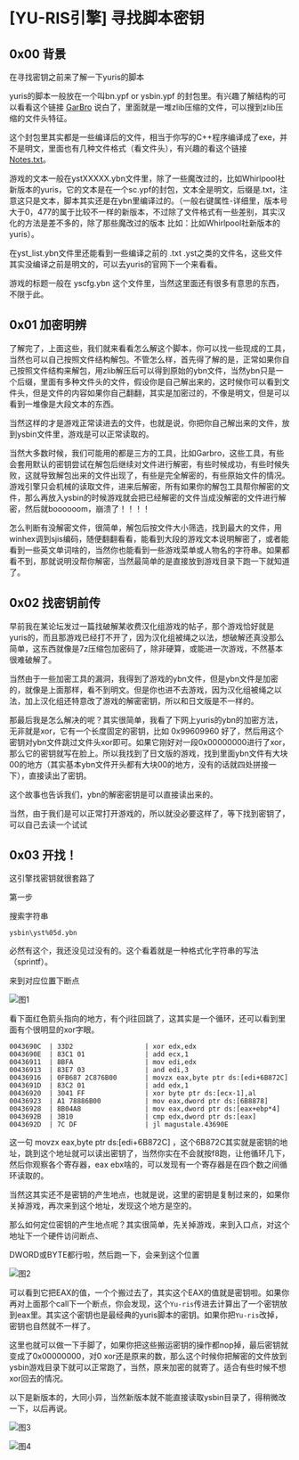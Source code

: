 # [YU-RIS引擎] 寻找脚本密钥

## 0x00 背景

在寻找密钥之前来了解一下yuris的脚本

yuris的脚本一般放在一个叫bn.ypf or ysbin.ypf 的封包里。有兴趣了解结构的可以看看这个链接 [GarBro](https://github.com/morkt/GARbro/blob/master/ArcFormats/YuRis/ArcYPF.cs) 说白了，里面就是一堆zlib压缩的文件，可以搜到zlib压缩的文件头特征。

这个封包里其实都是一些编译后的文件，相当于你写的C++程序编译成了exe，并不是明文，里面也有几种文件格式（看文件头），有兴趣的看这个链接 [Notes.txt](https://github.com/arcusmaximus/VNTranslationTools/blob/main/VNTextPatch.Shared/Scripts/Yuris/Notes.txt)。

游戏的文本一般在ystXXXXX.ybn文件里，除了一些魔改过的，比如Whirlpool社新版本的yuris，它的文本是在一个sc.ypf的封包，文本全是明文，后缀是.txt，注意这只是文本，脚本其实还是在ybn里编译过的。（一般右键属性-详细里，版本号大于0，477的属于比较不一样的新版本，不过除了文件格式有一些差别，其实汉化的方法是差不多的，除了那些魔改过的版本 比如：比如Whirlpool社新版本的yuris）。

在yst_list.ybn文件里还能看到一些编译之前的 .txt .yst之类的文件名，这些文件其实没编译之前是明文的，可以去yuris的官网下一个来看看。

游戏的标题一般在 yscfg.ybn 这个文件里，当然这里面还有很多有意思的东西，不限于此。

## 0x01 加密明辨

了解完了，上面这些，我们就来看看怎么解这个脚本，你可以找一些现成的工具，当然也可以自己按照文件结构解包。不管怎么样，首先得了解的是，正常如果你自己按照文件结构来解包，用zlib解压后可以得到原始的ybn文件，当然ybn只是一个后缀，里面有多种文件头的文件，假设你是自己解出来的，这时候你可以看到文件头，但是文件的内容如果你自己翻翻，其实是加密过的，不像是明文，但是可以看到一堆像是大段文本的东西。

当然这样的才是游戏正常读进去的文件，也就是说，你把你自己解出来的文件，放到ysbin文件里，游戏是可以正常读取的。

当然大多数时候，我们可能用的都是三方的工具，比如Garbro，这些工具，有些会套用默认的密钥尝试在解包后继续对文件进行解密，有些时候成功，有些时候失败，这就导致解包出来的文件出现了，有些是完全解密的，有些原始文件的情况。游戏引擎只会机械的读取文件，进来后解密，所有如果你的解包工具帮你解密的文件，那么再放入ysbin的时候游戏就会把已经解密的文件当成没解密的文件进行解密，然后就boooooom，崩溃了！！！！

怎么判断有没解密文件，很简单，解包后按文件大小筛选，找到最大的文件，用winhex调到sjis编码，随便翻翻看看，能看到大段的游戏文本说明解密了，或者能看到一些英文单词啥的，当然你也能看到一些游戏菜单或人物名的字符串。如果都看不到，那就说明没帮你解密，当然最简单的是直接放到游戏目录下跑一下就知道了。

## 0x02 找密钥前传

早前我在某论坛发过一篇找破解某收费汉化组游戏的帖子，那个游戏恰好就是yuris的，而且那游戏已经打不开了，因为汉化组被绳之以法，想破解还真没那么简单，这东西就像是7z压缩包加密码了，除非硬算，或能进一次游戏，不然基本很难破解了。

当然由于一些加密工具的漏洞，我得到了游戏的ybn文件，但是ybn文件是加密的，就像是上面那样，看不到明文。但是你也进不去游戏，因为汉化组被绳之以法，加上汉化组还特意改了游戏的解密密钥，所以和日文版是不一样的。

那最后我是怎么解决的呢？其实很简单，我看了下网上yuris的ybn的加密方法，无非就是xor，它有一个长度固定的密钥，比如 0x99609960 好了，然后用这个密钥对ybn文件跳过文件头xor即可。如果它刚好对一段0x00000000进行了xor，那么它的密钥就写在脸上。所以我找到了日文版的游戏，找到里面ybn文件有大块00的地方（其实基本ybn文件开头都有大块00的地方，没有的话就四处拼接一下），直接读出了密钥。

这个故事也告诉我们，ybn的解密密钥是可以直接读出来的。

当然，由于我们是可以正常打开游戏的，所以就没必要这样了，等下找到密钥了，可以自己去读一个试试



## 0x03 开找！

这引擎找密钥就很套路了

第一步

搜索字符串

```
ysbin\yst%05d.ybn
```

必然有这个，我还没见过没有的。这个看着就是一种格式化字符串的写法（sprintf）。

来到对应位置下断点

![图1](https://github.com/Dir-A/Dir-A_Essays_MD/blob/main/image/%5BYURIS%E5%BC%95%E6%93%8E%5D%20%20%E5%AF%BB%E6%89%BE%E8%84%9A%E6%9C%AC%E5%AF%86%E9%92%A5/%E5%9B%BE1.png)

看下面红色箭头指向的地方，有个jl往回跳了，这其实是一个循环，还可以看到里面有个很明显的xor字眼。

```ASM
0043690C  | 33D2                  | xor edx,edx
0043690E  | 83C1 01               | add ecx,1
00436911  | 8BFA                  | mov edi,edx
00436913  | 83E7 03               | and edi,3
00436916  | 0FB687 2C876B00       | movzx eax,byte ptr ds:[edi+6B872C]
0043691D  | 83C2 01               | add edx,1
00436920  | 3041 FF               | xor byte ptr ds:[ecx-1],al
00436923  | A1 78886B00           | mov eax,dword ptr ds:[6B8878]
00436928  | 8B04A8                | mov eax,dword ptr ds:[eax+ebp*4]
0043692B  | 3B10                  | cmp edx,dword ptr ds:[eax]
0043692D  | 7C DF                 | jl magustale.43690E
```

这一句 movzx eax,byte ptr ds:[edi+6B872C] ，这个6B872C其实就是密钥的地址，跳到这个地址就可以读出密钥了，当然你实在不会就按f8跑，让他循环几下，然后你观察各个寄存器，eax ebx啥的，可以发现有一个寄存器是在四个数之间循环读取的。

当然这其实还不是密钥的产生地点，也就是说，这里的密钥是复制过来的，如果你关掉游戏，再次来到这个地址，发现这个地方是空的。

那么如何定位密钥的产生地点呢？其实很简单，先关掉游戏，来到入口点，对这个地址下一个硬件访问断点、

DWORD或BYTE都行啦，然后跑一下，会来到这个位置

![图2](https://github.com/Dir-A/Dir-A_Essays_MD/blob/main/image/%5BYURIS%E5%BC%95%E6%93%8E%5D%20%20%E5%AF%BB%E6%89%BE%E8%84%9A%E6%9C%AC%E5%AF%86%E9%92%A5/%E5%9B%BE2.png)

可以看到它把EAX的值，一个个搬过去了，其实这个EAX的值就是密钥啦。如果你再对上面那个call下一个断点，你会发现，这个`Yu-ris`传进去计算出了一个密钥放到eax里。其实这个密钥也是最经典的yuris脚本的密钥。如果你把`Yu-ris`改掉，密钥也自然就不一样了。

这里也就可以做一下手脚了，如果你把这些搬运密钥的操作都nop掉，最后密钥就变成了0x00000000，对0 xor还是原来的数，那么这个时候你把解密的文件放到ysbin游戏目录下就可以正常跑了，当然，原来加密的就寄了。适合有些时候不想xor回去的情况。

以下是新版本的，大同小异，当然新版本就不能直接读取ysbin目录了，得稍微改一下，以后再说。

![图3](https://github.com/Dir-A/Dir-A_Essays_MD/blob/main/image/%5BYURIS%E5%BC%95%E6%93%8E%5D%20%20%E5%AF%BB%E6%89%BE%E8%84%9A%E6%9C%AC%E5%AF%86%E9%92%A5/%E5%9B%BE3.png)

![图4](https://github.com/Dir-A/Dir-A_Essays_MD/blob/main/image/%5BYURIS%E5%BC%95%E6%93%8E%5D%20%20%E5%AF%BB%E6%89%BE%E8%84%9A%E6%9C%AC%E5%AF%86%E9%92%A5/%E5%9B%BE4.png)

